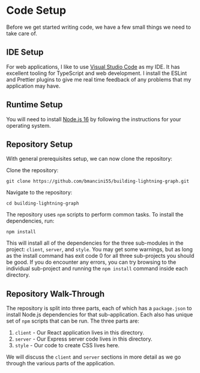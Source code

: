# Code Setup

Before we get started writing code, we have a few small things we need to take care of.

## IDE Setup

For web applications, I like to use [Visual Studio Code](https://code.visualstudio.com/) as my IDE. It has excellent tooling for TypeScript and web development. I install the ESLint and Prettier plugins to give me real time feedback of any problems that my application may have.

## Runtime Setup

You will need to install [Node.js 16](https://nodejs.org/en/) by following the instructions for your operating system.

## Repository Setup

With general prerequisites setup, we can now clone the repository:

Clone the repository:

```
git clone https://github.com/bmancini55/building-lightning-graph.git
```

Navigate to the repository:

```
cd building-lightning-graph
```

The repository uses `npm` scripts to perform common tasks. To install the dependencies, run:

```
npm install
```

This will install all of the dependencies for the three sub-modules in the project: `client`, `server`, and `style`. You may get some warnings, but as long as the install command has exit code 0 for all three sub-projects you should be good. If you do encounter any errors, you can try browsing to the individual sub-project and running the `npm install` command inside each directory.

## Repository Walk-Through

The repository is split into three parts, each of which has a `package.json` to install Node.js dependencies for that sub-application. Each also has unique set of `npm` scripts that can be run. The three parts are:

1. `client` - Our React application lives in this directory.
1. `server` - Our Express server code lives in this directory.
1. `style` - Our code to create CSS lives here.

We will discuss the `client` and `server` sections in more detail as we go through the various parts of the application.
